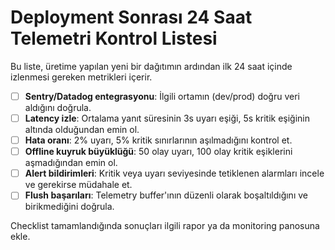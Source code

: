 # Deployment Sonrası 24 Saat Telemetri Kontrol Listesi

Bu liste, üretime yapılan yeni bir dağıtımın ardından ilk 24 saat içinde izlenmesi gereken metrikleri içerir.

- [ ] **Sentry/Datadog entegrasyonu**: İlgili ortamın (dev/prod) doğru veri aldığını doğrula.
- [ ] **Latency izle**: Ortalama yanıt süresinin 3s uyarı eşiği, 5s kritik eşiğinin altında olduğundan emin ol.
- [ ] **Hata oranı**: 2% uyarı, 5% kritik sınırlarının aşılmadığını kontrol et.
- [ ] **Offline kuyruk büyüklüğü**: 50 olay uyarı, 100 olay kritik eşiklerini aşmadığından emin ol.
- [ ] **Alert bildirimleri**: Kritik veya uyarı seviyesinde tetiklenen alarmları incele ve gerekirse müdahale et.
- [ ] **Flush başarıları**: Telemetry buffer'ının düzenli olarak boşaltıldığını ve birikmediğini doğrula.

Checklist tamamlandığında sonuçları ilgili rapor ya da monitoring panosuna ekle.
